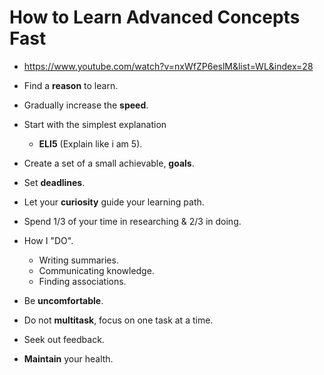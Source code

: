 # How to Learn Advanced Concepts Fast

- <https://www.youtube.com/watch?v=nxWfZP6eslM&list=WL&index=28>

- Find a **reason** to learn.
- Gradually increase the **speed**.
- Start with the simplest explanation
  - **ELI5** (Explain like i am 5).
- Create a set of a small achievable, **goals**.
- Set **deadlines**.
- Let your **curiosity** guide your learning path.
- Spend 1/3 of your time in researching & 2/3 in doing.
- How I "DO".
  - Writing summaries.
  - Communicating knowledge.
  - Finding associations.
- Be **uncomfortable**.
- Do not **multitask**, focus on one task at a time.
- Seek out feedback.
- **Maintain** your health.
